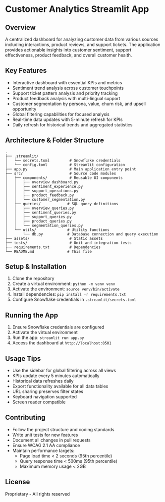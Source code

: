 # Customer Analytics Streamlit App

## Overview
A centralized dashboard for analyzing customer data from various sources including interactions, product reviews, and support tickets. The application provides actionable insights into customer sentiment, support effectiveness, product feedback, and overall customer health.

## Key Features
* Interactive dashboard with essential KPIs and metrics
* Sentiment trend analysis across customer touchpoints
* Support ticket pattern analysis and priority tracking
* Product feedback analysis with multi-lingual support
* Customer segmentation by persona, value, churn risk, and upsell opportunity
* Global filtering capabilities for focused analysis
* Real-time data updates with 5-minute refresh for KPIs
* Daily refresh for historical trends and aggregated statistics

## Architecture & Folder Structure
```
.
├── .streamlit/
│   └── secrets.toml         # Snowflake credentials
│   └── config.toml          # Streamlit configuration
├── app.py                   # Main application entry point
├── src/                     # Source code modules
│   ├── components/          # Reusable UI components
│   │   ├── overview_dashboard.py
│   │   ├── sentiment_experience.py
│   │   ├── support_operations.py
│   │   ├── product_feedback.py
│   │   └── customer_segmentation.py
│   ├── queries/            # SQL query definitions
│   │   ├── overview_queries.py
│   │   ├── sentiment_queries.py
│   │   ├── support_queries.py
│   │   ├── product_queries.py
│   │   └── segmentation_queries.py
│   └── utils/              # Utility functions
│       └── db.py           # Database connection and query execution
├── assets/                  # Static assets
├── tests/                   # Unit and integration tests
├── requirements.txt         # Dependencies
└── README.md               # This file
```

## Setup & Installation
1. Clone the repository
2. Create a virtual environment: `python -m venv venv`
3. Activate the environment: `source venv/bin/activate`
4. Install dependencies: `pip install -r requirements.txt`
5. Configure Snowflake credentials in `.streamlit/secrets.toml`

## Running the App
1. Ensure Snowflake credentials are configured
2. Activate the virtual environment
3. Run the app: `streamlit run app.py`
4. Access the dashboard at `http://localhost:8501`

## Usage Tips
* Use the sidebar for global filtering across all views
* KPIs update every 5 minutes automatically
* Historical data refreshes daily
* Export functionality available for all data tables
* URL sharing preserves filter states
* Keyboard navigation supported
* Screen reader compatible

## Contributing
* Follow the project structure and coding standards
* Write unit tests for new features
* Document all changes in pull requests
* Ensure WCAG 2.1 AA compliance
* Maintain performance targets:
  * Page load time < 2 seconds (95th percentile)
  * Query response time < 500ms (95th percentile)
  * Maximum memory usage < 2GB

## License
Proprietary - All rights reserved